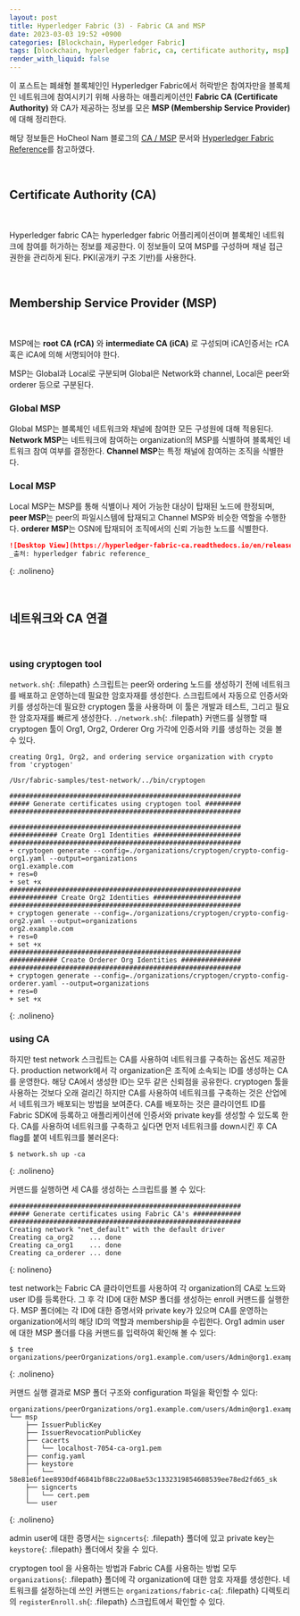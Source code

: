 ```yaml
---
layout: post
title: Hyperledger Fabric (3) - Fabric CA and MSP
date: 2023-03-03 19:52 +0900
categories: [Blockchain, Hyperledger Fabric]
tags: [blockchain, hyperledger fabric, ca, certificate authority, msp]
render_with_liquid: false
---
```


이 포스트는 폐쇄형 블록체인인 Hyperledger Fabric에서 허락받은 참여자만을 블록체인 네트워크에 참여시키기 위해 사용하는 애플리케이션인 **Fabric CA (Certificate Authority)** 와 CA가 제공하는 정보를 모은 **MSP (Membership Service Provider)** 에 대해 정리한다.

해당 정보들은 HoCheol Nam 블로그의 [CA / MSP](https://hcnam.tistory.com/23) 문서와 [Hyperledger Fabric Reference](https://hyperledger-fabric-ca.readthedocs.io/en/latest/users-guide.html)를 참고하였다.

<br>

## Certificate Authority (CA)

<br>

Hyperledger fabric CA는 hyperledger fabric 어플리케이션이며 블록체인 네트워크에 참여를 허가하는 정보를 제공한다. 이 정보들이 모여 MSP를 구성하며 채널 접근 권한을 관리하게 된다. PKI(공개키 구조 기반)를 사용한다.

<br>

## Membership Service Provider (MSP)

<br>

MSP에는 **root CA (rCA)** 와 **intermediate CA (iCA)** 로 구성되며 iCA인증서는 rCA 혹은 iCA에 의해 서명되어야 한다.

MSP는 Global과 Local로 구분되며 Global은 Network와 channel, Local은 peer와 orderer 등으로 구분된다.

### Global MSP

Global MSP는 블록체인 네트워크와 채널에 참여한 모든 구성원에 대해 적용된다. **Network MSP**는 네트워크에 참여하는 organization의 MSP를 식별하여 블록체인 네트워크 참여 여부를 결정한다. **Channel MSP**는 특정 채널에 참여하는 조직을 식별한다.

### Local MSP

Local MSP는 MSP를 통해 식별이나 제어 가능한 대상이 탑재된 노드에 한정되며, **peer MSP**는 peer의 파일시스템에 탑재되고 Channel MSP와 비슷한 역할을 수행한다. **orderer MSP**는 OSN에 탑재되어 조직에서의 신뢰 가능한 노드를 식별한다.

```markdown
![Desktop View](https://hyperledger-fabric-ca.readthedocs.io/en/release-1.4/_images/fabric-ca.png){: w="700" h="400" }
_출처: hyperledger fabric reference_
```

{: .nolineno}

<br>

## 네트워크와 CA 연결

<br>

### using cryptogen tool

`network.sh`{: .filepath} 스크립트는 peer와 ordering 노드를 생성하기 전에 네트워크를 배포하고 운영하는데 필요한 암호자재를 생성한다. 스크립트에서 자동으로 인증서와 키를 생성하는데 필요한 cryptogen 툴을 사용하며 이 툴은 개발과 테스트, 그리고 필요한 암호자재를 빠르게 생성한다. `./network.sh`{: .filepath} 커맨드를 실행할 때 cryptogen 툴이 Org1, Org2, Orderer Org 가각에 인증서와 키를 생성하는 것을 볼 수 있다.

```shell
creating Org1, Org2, and ordering service organization with crypto from 'cryptogen'

/Usr/fabric-samples/test-network/../bin/cryptogen

##########################################################
##### Generate certificates using cryptogen tool #########
##########################################################

##########################################################
############ Create Org1 Identities ######################
##########################################################
+ cryptogen generate --config=./organizations/cryptogen/crypto-config-org1.yaml --output=organizations
org1.example.com
+ res=0
+ set +x
##########################################################
############ Create Org2 Identities ######################
##########################################################
+ cryptogen generate --config=./organizations/cryptogen/crypto-config-org2.yaml --output=organizations
org2.example.com
+ res=0
+ set +x
##########################################################
############ Create Orderer Org Identities ###############
##########################################################
+ cryptogen generate --config=./organizations/cryptogen/crypto-config-orderer.yaml --output=organizations
+ res=0
+ set +x
```

{: .nolineno}

### using CA

하지만 test network 스크립트는 CA를 사용하여 네트워크를 구축하는 옵션도 제공한다. production network에서 각 organization은 조직에 소속되는 ID를 생성하는 CA를 운영한다. 해당 CA에서 생성한 ID는 모두 같은 신뢰점을 공유한다. cryptogen 툴을 사용하는 것보다 오래 걸리긴 하지만 CA를 사용하여 네트워크를 구축하는 것은 산업에서 네트워크가 배포되는 방법을 보여준다. CA를 배포하는 것은 클라이언트 ID를 Fabric SDK에 등록하고 애플리케이션에 인증서와 private key를 생성할 수 있도록 한다. CA를 사용하여 네트워크를 구축하고 싶다면 먼저 네트워크를 down시킨 후 CA flag를 붙여 네트워크를 불러온다:

```terminal
$ network.sh up -ca
```

{: .nolineno}

커맨드를 실행하면 세 CA를 생성하는 스크립트를 볼 수 있다:

```shell
##########################################################
##### Generate certificates using Fabric CA's ############
##########################################################
Creating network "net_default" with the default driver
Creating ca_org2    ... done
Creating ca_org1    ... done
Creating ca_orderer ... done
```

{: nolineno}

test network는 Fabric CA 클라이언트를 사용하여 각 organization의 CA로 노드와 user ID를 등록한다. 그 후 각 ID에 대한 MSP 폴더를 생성하는 enroll 커맨드를 실행한다. MSP 폴더에는 각 ID에 대한 증명서와 private key가 있으며 CA를 운영하는 organization에서의 해당 ID의 역할과 membership을 수립한다. Org1 admin user에 대한 MSP 폴더를 다음 커맨드를 입력하여 확인해 볼 수 있다:

```terminal
$ tree organizations/peerOrganizations/org1.example.com/users/Admin@org1.example.com/
```

{: .nolineno}

커맨드 실행 결과로 MSP 폴더 구조와 configuration 파일을 확인할 수 있다:

```shell
organizations/peerOrganizations/org1.example.com/users/Admin@org1.example.com/
└── msp
    ├── IssuerPublicKey
    ├── IssuerRevocationPublicKey
    ├── cacerts
    │   └── localhost-7054-ca-org1.pem
    ├── config.yaml
    ├── keystore
    │   └── 58e81e6f1ee8930df46841bf88c22a08ae53c1332319854608539ee78ed2fd65_sk
    ├── signcerts
    │   └── cert.pem
    └── user
```

{: .nolineno}

admin user에 대한 증명서는 `signcerts`{: .filepath} 폴더에 있고 private key는 `keystore`{: .filepath} 폴더에서 찾을 수 있다.

cryptogen tool 을 사용하는 방법과 Fabric CA를 사용하는 방법 모두 `organizations`{: .filepath} 폴더에 각 organization에 대한 암호 자재를 생성한다. 네트워크를 설정하는데 쓰인 커맨드는 `organizations/fabric-ca`{: .filepath} 디렉토리의 `registerEnroll.sh`{: .filepath} 스크립트에서 확인할 수 있다.
